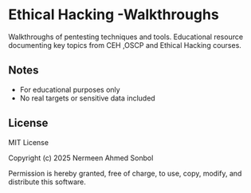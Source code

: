 # Ethical Hacking -Walkthroughs

Walkthroughs of pentesting techniques and tools. Educational resource documenting key topics from CEH ,OSCP and Ethical Hacking courses.

## Notes
- For educational purposes only
- No real targets or sensitive data included

## License
MIT License

Copyright (c) 2025 Nermeen Ahmed Sonbol

Permission is hereby granted, free of charge, to use, copy, modify, and distribute this software.
